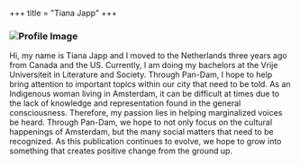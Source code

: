 +++
title = "Tiana Japp"
+++

### ![Profile Image](../img/tiana-profile.jpg)
Hi, my name is Tiana Japp and I moved to the Netherlands three years ago from Canada and the US. Currently, I am doing my bachelors at the Vrije Universiteit in Literature and Society. Through Pan-Dam, I hope to help bring attention to important topics within our city that need to be told. As an Indigenous woman living in Amsterdam, it can be difficult at times due to the lack of knowledge and representation found in the general consciousness. Therefore, my passion lies in helping marginalized voices be heard. Through Pan-Dam, we hope to not only focus on the cultural happenings of Amsterdam, but the many social matters that need to be recognized. As this publication continues to evolve, we hope to grow into something that creates positive change from the ground up.
